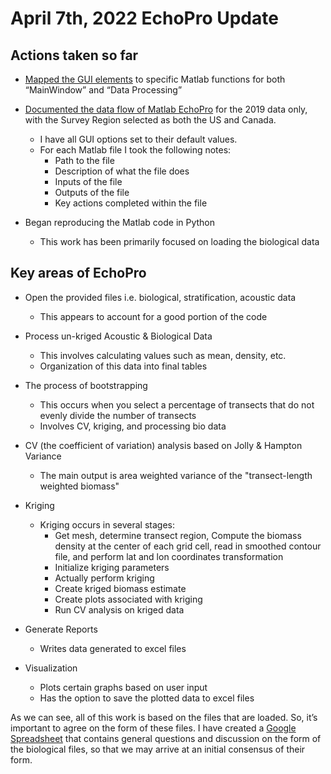 # April 7th, 2022 EchoPro Update

## Actions taken so far

* [Mapped the GUI elements](https://docs.google.com/document/d/1NrOo8FJU46C8sRs5xtFb8kvW-kZZVZYqJNsbGoROp7Y/edit?usp=sharing) 
to specific Matlab functions for both “MainWindow” and “Data Processing”

* [Documented the data flow of Matlab EchoPro](https://docs.google.com/document/d/1Eif16Ia0DI3isZuTESCO7XYoXQZ-TkFinys49e6P1bY/edit?usp=sharing) 
for the 2019 data only, with the Survey Region selected as both the US and Canada.
    * I have all GUI options set to their default values.
    * For each Matlab file I took the following notes:
        * Path to the file 
        * Description of what the file does 
        * Inputs of the file 
        * Outputs of the file 
        * Key actions completed within the file

* Began reproducing the Matlab code in Python
    * This work has been primarily focused on loading the biological data

## Key areas of EchoPro

* Open the provided files i.e. biological, stratification, acoustic data
    * This appears to account for a good portion of the code
  
* Process un-kriged Acoustic & Biological Data
    * This involves calculating values such as mean, density, etc. 
    * Organization of this data into final tables
  
* The process of bootstrapping 
    * This occurs when you select a percentage of transects that do not evenly divide the number of transects
    * Involves CV, kriging, and processing bio data 

* CV (the coefficient of variation) analysis based on Jolly & Hampton Variance 
    * The main output is area weighted variance of the "transect-length weighted biomass"
  
* Kriging 
    * Kriging occurs in several stages: 
        * Get mesh, determine transect region, Compute the biomass density at the center of each grid cell, read in 
      smoothed contour file, and perform lat and lon coordinates transformation
        * Initialize kriging parameters 
        * Actually perform kriging 
        * Create kriged biomass estimate
        * Create plots associated with kriging 
        * Run CV analysis on kriged data 
      
* Generate Reports
    * Writes data generated to excel files
  
* Visualization
    * Plots certain graphs based on user input
    * Has the option to save the plotted data to excel files


As we can see, all of this work is based on the files that are loaded. So, it’s important to agree on the form of 
these files. I have created a [Google Spreadsheet](https://docs.google.com/spreadsheets/d/1n643m-2GuoI63CGIbq1Mcw-U_sNqNG0n2vJYThVZEvI/edit?usp=sharing)
that contains general questions and discussion on the form of the biological files, so that we may arrive at an 
initial consensus of their form. 
